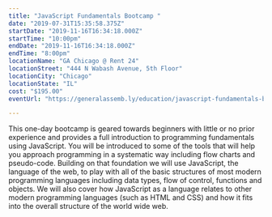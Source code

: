 ```yaml
---
title: "JavaScript Fundamentals Bootcamp "
date: "2019-07-31T15:35:58.375Z"
startDate: "2019-11-16T16:34:18.000Z"
startTime: "10:00pm"
endDate: "2019-11-16T16:34:18.000Z"
endTime: "8:00pm"
locationName: "GA Chicago @ Rent 24"
locationStreet: "444 N Wabash Avenue, 5th Floor"
locationCity: "Chicago"
locationState: "IL"
cost: "$195.00"
eventUrl: "https://generalassemb.ly/education/javascript-fundamentals-bootcamp/chicago/85028"

---
```


This one-day bootcamp is geared towards beginners with little or no prior experience and provides a full introduction to programming fundamentals using JavaScript. You will be introduced to some of the tools that will help you approach programming in a systematic way including flow charts and pseudo-code. Building on that foundation we will use JavaScript, the language of the web, to play with all of the basic structures of most modern programming languages including data types, flow of control, functions and objects. We will also cover how JavaScript as a language relates to other modern programming languages (such as HTML and CSS) and how it fits into the overall structure of the world wide web.

